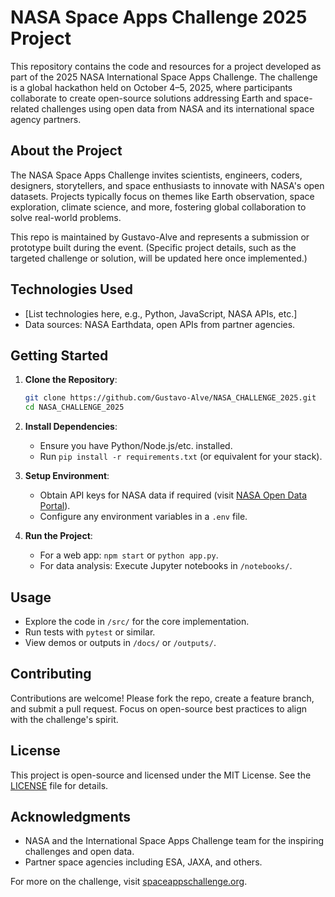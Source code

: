 # NASA Space Apps Challenge 2025 Project

This repository contains the code and resources for a project developed as part of the 2025 NASA International Space Apps Challenge. The challenge is a global hackathon held on October 4–5, 2025, where participants collaborate to create open-source solutions addressing Earth and space-related challenges using open data from NASA and its international space agency partners.

## About the Project

The NASA Space Apps Challenge invites scientists, engineers, coders, designers, storytellers, and space enthusiasts to innovate with NASA's open datasets. Projects typically focus on themes like Earth observation, space exploration, climate science, and more, fostering global collaboration to solve real-world problems.

This repo is maintained by Gustavo-Alve and represents a submission or prototype built during the event. (Specific project details, such as the targeted challenge or solution, will be updated here once implemented.)

## Technologies Used

- [List technologies here, e.g., Python, JavaScript, NASA APIs, etc.]
- Data sources: NASA Earthdata, open APIs from partner agencies.

## Getting Started

1. **Clone the Repository**:
   ```bash
   git clone https://github.com/Gustavo-Alve/NASA_CHALLENGE_2025.git
   cd NASA_CHALLENGE_2025
   ```

2. **Install Dependencies**:
   - Ensure you have Python/Node.js/etc. installed.
   - Run `pip install -r requirements.txt` (or equivalent for your stack).

3. **Setup Environment**:
   - Obtain API keys for NASA data if required (visit [NASA Open Data Portal](https://data.nasa.gov/)).
   - Configure any environment variables in a `.env` file.

4. **Run the Project**:
   - For a web app: `npm start` or `python app.py`.
   - For data analysis: Execute Jupyter notebooks in `/notebooks/`.

## Usage

- Explore the code in `/src/` for the core implementation.
- Run tests with `pytest` or similar.
- View demos or outputs in `/docs/` or `/outputs/`.

## Contributing

Contributions are welcome! Please fork the repo, create a feature branch, and submit a pull request. Focus on open-source best practices to align with the challenge's spirit.

## License

This project is open-source and licensed under the MIT License. See the [LICENSE](LICENSE) file for details.

## Acknowledgments

- NASA and the International Space Apps Challenge team for the inspiring challenges and open data.
- Partner space agencies including ESA, JAXA, and others.

For more on the challenge, visit [spaceappschallenge.org](https://www.spaceappschallenge.org/2025/).
